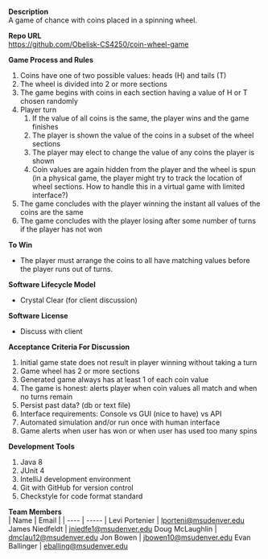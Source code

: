 **Description** <br />
A game of chance with coins placed in a spinning wheel.


**Repo URL** <br />
https://github.com/Obelisk-CS4250/coin-wheel-game


**Game Process and Rules**
1. Coins have one of two possible values: heads (H) and tails (T)
1. The wheel is divided into 2 or more sections
1. The game begins with coins in each section having a value of H or T chosen randomly
1. Player turn
   1. If the value of all coins is the same, the player wins and the game finishes
   1. The player is shown the value of the coins in a subset of the wheel sections
   1. The player may elect to change the value of any coins the player is shown
   1. Coin values are again hidden from the player and the wheel is spun (in a physical game, the player might try to track the location of wheel sections. How to handle this in a virtual game with limited interface?)
1. The game concludes with the player winning the instant all values of the coins are the same
1. The game concludes with the player losing after some number of turns if the player has not won


**To Win**
- The player must arrange the coins to all have matching values before the player runs out of turns.


**Software Lifecycle Model** <br />
- Crystal Clear (for client discussion)


**Software License** <br />
- Discuss with client


**Acceptance Criteria For Discussion** <br />
1. Initial game state does not result in player winning without taking a turn
1. Game wheel has 2 or more sections
1. Generated game always has at least 1 of each coin value
1. The game is honest: alerts player when coin values all match and when no turns remain
1. Persist past data? (db or text file)
1. Interface requirements: Console vs GUI (nice to have) vs API
1. Automated simulation and/or run once with human interface
1. Game alerts when user has won or when user has used too many spins


**Development Tools**
1. Java 8
1. JUnit 4
1. IntelliJ development environment
1. Git with GitHub for version control
1. Checkstyle for code format standard

**Team Members** <br />
| Name | Email |
| ---- | ----- |
Levi Portenier | lporteni@msudenver.edu
James Niedfeldt | jniedfe1@msudenver.edu
Doug McLaughlin | dmclau12@msudenver.edu
Jon Bowen | jbowen10@msudenver.edu
Evan Ballinger | eballing@msudenver.edu
